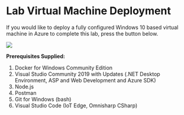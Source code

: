 # Lab Virtual Machine Deployment
If you would like to deploy a fully configured Windows 10 based virtual machine in Azure to complete this lab, press the button below.

<a href="https://portal.azure.com/#create/Microsoft.Template/uri/https%3A%2F%2Fraw.githubusercontent.com%2Fcodingbandit%2FMCW-IoT-and-the-Smart-City%2Ffeature%2Fseptember-2019-update%2FHands-on-lab%2FLab-files%2FLabVM%2Fazure-deploy.json" target="_blank">
    <img src="http://azuredeploy.net/deploybutton.png"/>
</a>

**Prerequisites Supplied:**

1. Docker for Windows Community Edition
1. Visual Studio Community 2019 with Updates (.NET Desktop Environment, ASP and Web Development and Azure SDK)
1. Node.js
1. Postman
1. Git for Windows (bash)
1. Visual Studio Code (IoT Edge, Omnisharp CSharp)